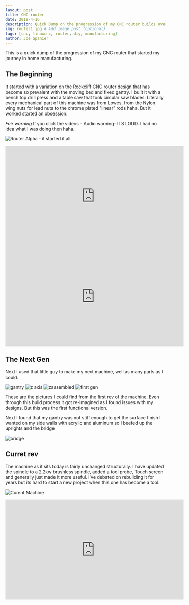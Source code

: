 ```yaml
---
layout: post
title: CNC router
date: 2018-4-16
description: Quick Dump on the progression of my CNC router builds over 10 yrs
img: router1.jpg # Add image post (optional)
tags: [cnc, linuxcnc, router, diy, manufacturing]
author: Joe Spanier
---
```


This is a quick dump of the progression of my CNC router that started my journey in home manufacturing.

The Beginning
------
It started with a variation on the Rockcliff CNC router design that has become so prevalent with the moving bed and fixed gantry. I built it with a bench top drill press and a table saw that took circular saw blades. Literally every mechanical part of this machine was from Lowes, from the Nylon wing nuts for lead nuts to the chrome plated "linear" rods haha. But it worked started an obsession.

*Fair warning*  If you click the videos - Audio warning- ITS LOUD. I had no idea what I was doing then haha.

![Router Alpha - it started it all](/assets/img/router/router1.jpg)

<iframe width="560" height="315" src="https://www.youtube.com/embed/DJcvTEHejpA" frameborder="0" allow="accelerometer; autoplay; encrypted-media; gyroscope; picture-in-picture" allowfullscreen></iframe>

<iframe width="560" height="315" src="https://www.youtube.com/embed/rh7oliLlN-Y" frameborder="0" allow="accelerometer; autoplay; encrypted-media; gyroscope; picture-in-picture" allowfullscreen></iframe>

The Next Gen
------
Next I used that little guy to make my next machine, well as many parts as I could.

![gantry](/assets/img/router/Gantry.jpg)
![z axis](/assets/img/router/z-1.jpg)
![zassembled](/assets/img/router/zassembled.jpg)
![first gen](/assets/img/router/First_rev.jpg)

These are the pictures I could find from the first rev of the machine. Even through this build process it got re-imagined as I found issues with my designs. But this was the first functional version.

Next I found that my gantry was not stiff enough to get the surface finish I wanted on my side walls with acrylic and aluminum so I beefed up the uprights and the bridge

![bridge](/assets/img/router/Bridgeupgrade.jpg)

Curret rev
------
The machine as it sits today is fairly unchanged structurally. I have updated the spindle to a 2.2kw brushless spindle, added a tool probe, Touch screen and generally just made it more useful. I've debated on rebuilding it for years but its hard to start a new project when this one has become a tool.

![Curent Machine](/assets/img/router/Current_rev.jpg)

<iframe width="560" height="315" src="https://www.youtube.com/embed/BQb2byV29nE" frameborder="0" allow="accelerometer; autoplay; encrypted-media; gyroscope; picture-in-picture" allowfullscreen></iframe>
